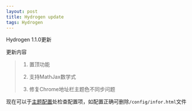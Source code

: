 ```yaml
---
layout: post
title: Hydrogen update
tags: Hydrogen
---
```


Hydrogen 1.1.0更新

更新内容
> 1. 置顶功能
>
> 2. 支持MathJax数学式
>
> 3. 修复Chrome地址栏主题色不同步问题

现在可以于[主题配置](/config/infor.html)处检查配置项，如配置正确可删除`/config/infor.html`文件
